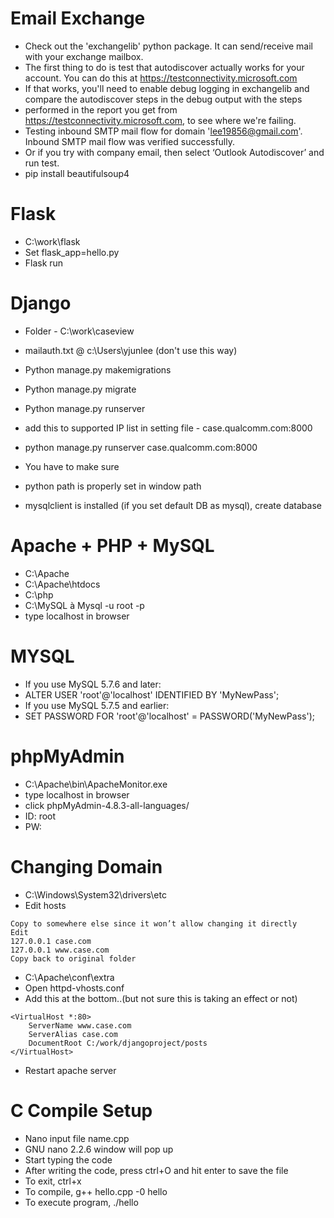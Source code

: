 # Email Exchange
- Check out the 'exchangelib' python package.  It can send/receive mail with your exchange mailbox.  
-	The first thing to do is test that autodiscover actually works for your account. You can do this at https://testconnectivity.microsoft.com
-	If that works, you'll need to enable debug logging in exchangelib and compare the autodiscover steps in the debug output with the steps
-	performed in the report you get from https://testconnectivity.microsoft.com, to see where we're failing.
-	Testing inbound SMTP mail flow for domain 'lee19856@gmail.com'. Inbound SMTP mail flow was verified successfully.
-	Or if you try with company email, then select ‘Outlook Autodiscover’ and run test.
-	pip install beautifulsoup4

# Flask
-	C:\work\flask
-	Set flask_app=hello.py
-	Flask run

# Django
- Folder - C:\work\caseview
-	mailauth.txt @ c:\Users\yjunlee (don't use this way)

- Python manage.py makemigrations
- Python manage.py migrate
- Python manage.py runserver
- add this to supported IP list in setting file - case.qualcomm.com:8000
-	python manage.py runserver case.qualcomm.com:8000

- You have to make sure
-	python path is properly set in window path
-	mysqlclient is installed (if you set default DB as mysql), create database <make db name same as foler name>

# Apache + PHP + MySQL
-	C:\Apache
-	C:\Apache\htdocs
-	C:\php
-	C:\MySQL à Mysql -u root -p
-	type localhost in browser
# MYSQL
- If you use MySQL 5.7.6 and later:
- ALTER USER 'root'@'localhost' IDENTIFIED BY 'MyNewPass';
- If you use MySQL 5.7.5 and earlier:
- SET PASSWORD FOR 'root'@'localhost' = PASSWORD('MyNewPass');

# phpMyAdmin
-	C:\Apache\bin\ApacheMonitor.exe
-	type localhost in browser
-	click phpMyAdmin-4.8.3-all-languages/
-	ID: root
-	PW: <your password>

# Changing Domain
-	C:\Windows\System32\drivers\etc
-	Edit hosts
```
Copy to somewhere else since it won’t allow changing it directly
Edit
127.0.0.1 case.com
127.0.0.1 www.case.com
Copy back to original folder
```
-	C:\Apache\conf\extra
-	Open httpd-vhosts.conf
-	Add this at the bottom..(but not sure this is taking an effect or not)
```
<VirtualHost *:80>
    ServerName www.case.com
    ServerAlias case.com
    DocumentRoot C:/work/djangoproject/posts
</VirtualHost>
```
-	Restart apache server

# C Compile Setup
-	Nano input file name.cpp
-	GNU nano 2.2.6 window will pop up
-	Start typing the code
-	After writing the code, press ctrl+O and hit enter to save the file
-	To exit, ctrl+x
-	To compile, g++ hello.cpp -0 hello
-	To execute program, ./hello

